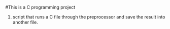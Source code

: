 #This is a C programming project
1.  script that runs a C file through the preprocessor and save the result into another file.

